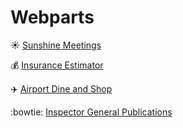 # Webparts
:sunny: [Sunshine Meetings](https://www.broward.org/Commission/Pages/SunshineMeetings.aspx)

:moneybag: [Insurance Estimator](https://www.broward.org/Benefits/Pages/InsuranceCostEstimator.aspx)

:airplane: [Airport Dine and Shop](https://www.broward.org/airport/Passengers/Pages/terminals.aspx)

:bowtie: [Inspector General Publications](https://www.broward.org/InspectorGeneral/PublicationsPress/Pages/PublicationsPress.aspx)




